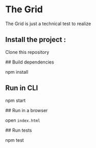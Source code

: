 # The Grid  

The Grid is just a technical test to realize

## Install the project :

  Clone this repository

## Build dependencies

  npm install

## Run in CLI

  npm start

## Run in a browser

  open `index.html`

## Run tests

  npm test
